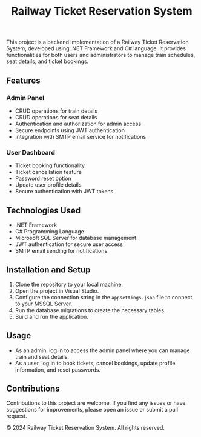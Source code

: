 <!DOCTYPE html>
<html lang="en">
<head>
    <meta charset="UTF-8">
    <meta name="viewport" content="width=device-width, initial-scale=1.0">
    <title>Railway Ticket Reservation System</title>
</head>
<body>
    <header>
        <h1>Railway Ticket Reservation System</h1>
    </header>
    <section id="features">
      <p>This project is a backend implementation of a Railway Ticket Reservation System, developed using .NET Framework and C# language. It provides functionalities for both users and administrators to manage train schedules, seat details, and ticket bookings.</p>
        <h2>Features</h2>
        <h3>Admin Panel</h3>
        <ul>
            <li>CRUD operations for train details</li>
            <li>CRUD operations for seat details</li>
            <li>Authentication and authorization for admin access</li>
            <li>Secure endpoints using JWT authentication</li>
            <li>Integration with SMTP email service for notifications</li>
        </ul>
        <h3>User Dashboard</h3>
        <ul>
            <li>Ticket booking functionality</li>
            <li>Ticket cancellation feature</li>
            <li>Password reset option</li>
            <li>Update user profile details</li>
            <li>Secure authentication with JWT tokens</li>
        </ul>
    </section>
    <section id="technologies">
        <h2>Technologies Used</h2>
        <ul>
            <li>.NET Framework</li>
            <li>C# Programming Language</li>
            <li>Microsoft SQL Server for database management</li>
            <li>JWT authentication for secure user access</li>
            <li>SMTP email sending for notifications</li>
        </ul>
    </section>
    <section id="installation">
        <h2>Installation and Setup</h2>
        <ol>
            <li>Clone the repository to your local machine.</li>
            <li>Open the project in Visual Studio.</li>
            <li>Configure the connection string in the <code>appsettings.json</code> file to connect to your MSSQL Server.</li>
            <li>Run the database migrations to create the necessary tables.</li>
            <li>Build and run the application.</li>
        </ol>
    </section>
    <section id="usage">
        <h2>Usage</h2>
        <ul>
            <li>As an admin, log in to access the admin panel where you can manage train and seat details.</li>
            <li>As a user, log in to book tickets, cancel bookings, update profile information, and reset passwords.</li>
        </ul>
    </section>
    <section id="contributions">
        <h2>Contributions</h2>
        <p>Contributions to this project are welcome. If you find any issues or have suggestions for improvements, please open an issue or submit a pull request.</p>
    </section>
    <footer>
        <p>&copy; 2024 Railway Ticket Reservation System. All rights reserved.</p>
    </footer>
</body>
</html>
